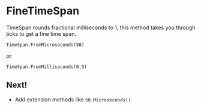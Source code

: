 # FineTimeSpan
TimeSpan rounds fractional milliseconds to 1, this method takes you through ticks to get a fine time span.

    TimeSpan.FromMicroseconds(50)
    
or

    TimeSpan.FromMilliseconds(0.5)

## Next!

* Add extension methods like `50.Microseconds()`